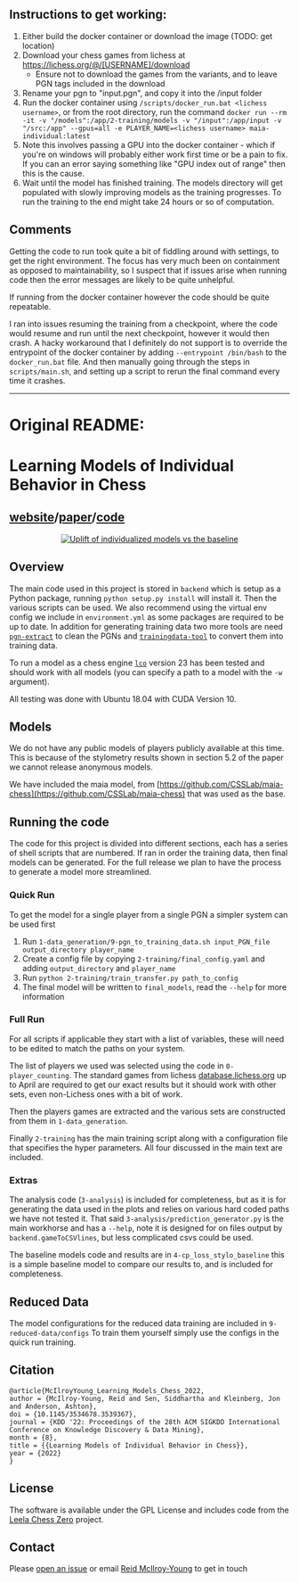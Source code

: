 ## Instructions to get working:

1. Either build the docker container or download the image (TODO: get location)
2. Download your chess games from lichess at https://lichess.org/@/[USERNAME]/download
   - Ensure not to download the games from the variants, and to leave PGN tags included in the download
3. Rename your pgn to "input.pgn", and copy it into the /input folder
4. Run the docker container using `/scripts/docker_run.bat <lichess username>`, or from the root directory, run the command
 ```docker run --rm -it -v "/models":/app/2-training/models -v "/input":/app/input -v "/src:/app" --gpus=all -e PLAYER_NAME=<lichess username> maia-individual:latest```
5. Note this involves passing a GPU into the docker container - which if you're on windows will probably either work first time or be a pain to fix. If you can an error saying something like "GPU index out of range" then this is the cause.
6. Wait until the model has finished training. The models directory will get populated with slowly improving models as the training progresses. To run the training to the end might take 24 hours or so of computation.

## Comments

Getting the code to run took quite a bit of fiddling around with settings, to get the right environment. The focus has very much been on containment as opposed to maintainability,
so I suspect that if issues arise when running code then the error messages are likely to be quite unhelpful. 

If running from the docker container however the code should be quite repeatable.

I ran into issues resuming the training from a checkpoint, where the code would resume and run until the next checkpoint, however it
would then crash. A hacky workaround that I definitely do not support is to override the entrypoint of the docker container by adding `--entrypoint /bin/bash` to the `docker_run.bat` file.
And then manually going through the steps in `scripts/main.sh`, and setting up a script to rerun the final command every time it crashes. 

-----
# Original README:

# Learning Models of Individual Behavior in Chess

## [website](https://maiachess.com)/[paper](https://arxiv.org/abs/2008.10086)/[code](https://github.com/CSSLab/maia-individual)

<p align="center">
  <a href="https://arxiv.org/abs/2008.10086"><img src="images/kdd_indiv_final.jpg" alt="Uplift of individualized models vs the baseline" /></a>
</p>

## Overview

The main code used in this project is stored in `backend` which is setup as a Python package, running `python setup.py install` will install it. Then the various scripts can be used. We also recommend using the virtual env config we include in `environment.yml` as some packages are required to be up to date. In addition for generating training data two more tools are need [`pgn-extract`](https://www.cs.kent.ac.uk/people/staff/djb/pgn-extract/) to clean the PGNs and [`trainingdata-tool`](https://github.com/DanielUranga/trainingdata-tool) to convert them into training data.

To run a model as a chess engine [`lco`](https://github.com/LeelaChessZero/lc0}{github.com/LeelaChessZero/lc0) version 23 has been tested and should work with all models (you can specify a path to a model with the `-w` argument).

All testing was done with Ubuntu 18.04 with CUDA Version 10.

## Models

We do not have any public models of players publicly available at this time. This is because of the stylometry results shown in section 5.2 of the paper we cannot release anonymous models.

We have included the maia model, from [https://github.com/CSSLab/maia-chess](https://github.com/CSSLab/maia-chess) that was used as the base.

## Running the code

The code for this project is divided into different sections, each has a series of shell scripts that are numbered. If ran in order the training data, then final models can be generated. For the full release we plan to have the process to generate a model more streamlined.

### Quick Run

To get the model for a single player from a single PGN a simpler system can be used first

1. Run `1-data_generation/9-pgn_to_training_data.sh input_PGN_file output_directory player_name`
2. Create a config file by copying `2-training/final_config.yaml` and adding `output_directory` and `player_name`
3. Run `python 2-training/train_transfer.py path_to_config`
4. The final model will be written to `final_models`, read the `--help` for more information

### Full Run

For all scripts if applicable they start with a list of variables, these will need to be edited to match the paths on your system.

The list of players we used was selected using the code in `0-player_counting`. The standard games from lichess [database.lichess.org](database.lichess.org) up to April are required to get our exact results but it should work with other sets, even non-Lichess ones with a bit of work.

Then the players games are extracted and the various sets are constructed from them in `1-data_generation`.

Finally `2-training` has the main training script along with a configuration file that specifies the hyper parameters. All four discussed in the main text are included.

### Extras

The analysis code (`3-analysis`) is included for completeness, but as it is for generating the data used in the plots and relies on various hard coded paths we have not tested it. That said `3-analysis/prediction_generator.py` is the main workhorse and has a `--help`, note it is designed for on files output by `backend.gameToCSVlines`, but less complicated csvs could be used.

The baseline models code and results are in `4-cp_loss_stylo_baseline` this is a simple baseline model to compare our results to, and is included for completeness.

## Reduced Data

The model configurations for the reduced data training are included in `9-reduced-data/configs` To train them yourself simply use the configs in the quick run training.

## Citation

```
@article{McIlroyYoung_Learning_Models_Chess_2022,
author = {McIlroy-Young, Reid and Sen, Siddhartha and Kleinberg, Jon and Anderson, Ashton},
doi = {10.1145/3534678.3539367},
journal = {KDD '22: Proceedings of the 28th ACM SIGKDD International Conference on Knowledge Discovery & Data Mining},
month = {8},
title = {{Learning Models of Individual Behavior in Chess}},
year = {2022}
}
```

## License

The software is available under the GPL License and includes code from the [Leela Chess Zero](https://github.com/LeelaChessZero/lczero-training) project.

## Contact

Please [open an issue](https://github.com/CSSLab/maia-individual/issues/new) or email [Reid McIlroy-Young](https://reidmcy.com/) to get in touch
